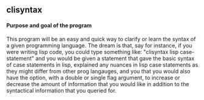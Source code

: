 ## clisyntax


#### Purpose and goal of the program

This program will be an easy and quick way to clarify or learn the syntax of a given programming language. 
The dream is that, say for instance, if you were writing lisp code, you could type something like: "clisyntax lisp case-statement" and you would be given a statement that gave the basic syntax of case statements in lisp, explained any nuances in lisp case statements as they might differ from other prog langauges, and you that you would also have the option, with a double or single flag argument, to increase or decrease the amount of information that you would like in addition to the syntactical information that you queried for.














